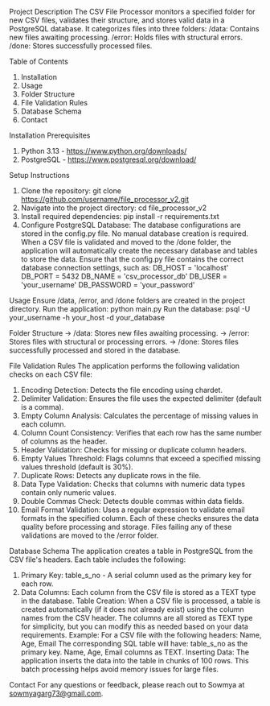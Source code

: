 Project Description
The CSV File Processor monitors a specified folder for new CSV files, validates their structure, and stores valid data in a PostgreSQL database. It categorizes files into three folders:
/data: Contains new files awaiting processing.
/error: Holds files with structural errors.
/done: Stores successfully processed files.

Table of Contents
1. Installation
2. Usage
3. Folder Structure
4. File Validation Rules
5. Database Schema
6. Contact

Installation
Prerequisites
1. Python 3.13 - https://www.python.org/downloads/
2. PostgreSQL - https://www.postgresql.org/download/

Setup Instructions
1. Clone the repository:
git clone https://github.com/username/file_processor_v2.git
2. Navigate into the project directory:
cd file_processor_v2
3. Install required dependencies:
pip install -r requirements.txt
4. Configure PostgreSQL Database:
The database configurations are stored in the config.py file. No manual database creation is required. When a CSV file is validated and moved to the /done folder, the application will automatically create the necessary database and tables to store the data.
Ensure that the config.py file contains the correct database connection settings, such as:
DB_HOST = 'localhost'
DB_PORT = 5432
DB_NAME = 'csv_processor_db'
DB_USER = 'your_username'
DB_PASSWORD = 'your_password'

Usage
Ensure /data, /error, and /done folders are created in the project directory.
Run the application:
python main.py
Run the database:
psql -U your_username -h your_host -d your_database

Folder Structure
-> /data: Stores new files awaiting processing.
-> /error: Stores files with structural or processing errors.
-> /done: Stores files successfully processed and stored in the database.

File Validation Rules
The application performs the following validation checks on each CSV file:
1. Encoding Detection: Detects the file encoding using chardet.
2. Delimiter Validation: Ensures the file uses the expected delimiter (default is a comma).
3. Empty Column Analysis: Calculates the percentage of missing values in each column.
4. Column Count Consistency: Verifies that each row has the same number of columns as the header.
5. Header Validation: Checks for missing or duplicate column headers.
6. Empty Values Threshold: Flags columns that exceed a specified missing values threshold (default is 30%).
7. Duplicate Rows: Detects any duplicate rows in the file.
8. Data Type Validation: Checks that columns with numeric data types contain only numeric values.
9. Double Commas Check: Detects double commas within data fields.
10. Email Format Validation: Uses a regular expression to validate email formats in the specified column.
Each of these checks ensures the data quality before processing and storage. Files failing any of these validations are moved to the /error folder.

Database Schema
The application creates a table in PostgreSQL from the CSV file's headers. Each table includes the following:
1. Primary Key: table_s_no - A serial column used as the primary key for each row.
2. Data Columns: Each column from the CSV file is stored as a TEXT type in the database.
Table Creation:
When a CSV file is processed, a table is created automatically (if it does not already exist) using the column names from the CSV header. The columns are all stored as TEXT type for simplicity, but you can modify this as needed based on your data requirements.
Example:
For a CSV file with the following headers:
Name, Age, Email
The corresponding SQL table will have:
table_s_no as the primary key.
Name, Age, Email columns as TEXT.
Inserting Data:
The application inserts the data into the table in chunks of 100 rows. This batch processing helps avoid memory issues for large files.


Contact
For any questions or feedback, please reach out to Sowmya at sowmyagarg73@gmail.com.



    



